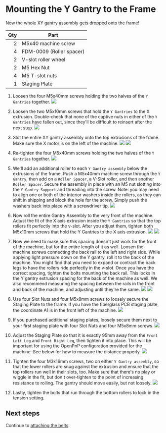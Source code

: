 # Mounting the Y Gantry to the Frame

Now the whole XY gantry assembly gets dropped onto the frame!

| Qty | Part                     |
|----:|--------------------------|
|   2 | M5x40 machine screw      |
|   4 | FDM-0009 (Roller spacer) |
|   2 | V-slot roller wheel      |
|   2 | M5 Hex Nut               |
|   4 | M5 T-slot nuts           |
|   1 | Staging Plate            |

1. Loosen the four M5x40mm screws holding the two halves of the `Y Gantries` together.
    ![](images/Mounting-Y-To-Frame-Step-1.png)

2. Loosen the two M5x10mm screws that hold the `Y Gantries` to the X extrusion. Double-check that none of the captive nuts in either of the `Y Gantries` have fallen out, since they'll be difficult to reinsert after the next step.
  ![](images/Mounting-Y-To-Frame-Step-2.png)

1. Slot the entire XY gantry assembly onto the top extrusions of the frame. Make sure the X motor is on the left of the machine.
  ![](images/Mounting-Y-To-Frame-Step-3.png)
  ![](images/Mounting-Y-To-Frame-Step-3-2.png)

1. Re-tighten the four M5x40mm screws holding the two halves of the `Y Gantries` together.
  ![](images/Mounting-Y-To-Frame-Step-4.png)

1. We'll add an additional roller to each `Y Gantry assembly` below the extrusions of the frame. Push a M5x40mm machine screw through the `Y Gantry`, then add on a `Roller Spacer`, a V-Slot roller, and then another `Roller Spacer`. Secure the assembly in place with an M5 nut slotting into the `Y Gantry Support` and threading into the screw. Note: you may need to align one or both of the interior washers inside the rollers, as they can shift in shipping and block the hole for the screw. Simply push the washers back into place with a screwdriver tip.
  ![](images/Mounting-Y-To-Frame-Step-5.png)

1. Now roll the entire Gantry Assembly to the very front of the machine. Adjust the fit of the X axis extrusion inside the `Y Gantries` so that the top rollers fit perfectly into the v-slot. After you adjust them, tighten both M5x10mm screws that hold the Y Gantries to the X axis extrusion.
  ![](images/Mounting-Y-To-Frame-Step-6-MANUAL.png)
  ![](images/Mounting-Y-To-Frame-Step-6-2.png)

1. Now we need to make sure this spacing doesn't just work for the front of the machine, but for the entire length of it as well. Loosen the machine screws connecting the back rail to the left and right side. While applying light pressure down on the Y gantry, roll it to the back of the machine. You might find that you need to expand or contract the back legs to have the rollers ride perfectly in the v-slot. Once you have the correct spacing, tighten the bolts mounting the back rail. This locks in the Y gantry extrusion spacing for the back of the machine as well. We also recommend measuring the spacing between the rails in the front and back of the machine, and adjusting until they're the same.
  ![](images/Mounting-Y-To-Frame-Step-7.png)
  ![](images/Mounting-Y-To-Frame-Step-7-2.png)

1. Use four Slot Nuts and four M5x8mm screws to loosely secure the Staging Plate to the frame. If you have the fiberglass PCB staging plate, the coordinate A1 is in the front left of the machine.
  ![](images/Mounting-Y-To-Frame-Step-8.png)

1. If you purchased additional staging plates, loosely secure them next to your first staging plate with four Slot Nuts and four M5x8mm screws.
  ![](images/IMG_9499.jpg)

1.  Adjust the Staging Plate so that it is exactly 95mm away from the `Front Left Leg` and `Front Right Leg`, then tighten it into place. This will be important for using the OpenPnP configuration provided for the machine. See below for how to measure the distance properly.
  ![](images/IMG_0823.JPG)

1.  Tighten the four M3x16mm screws, two on either `Y Gantry assembly`, so that the lower rollers are snug against the extrusion and ensure that the top rollers run well in their slots, too. Make sure that there's no play or wiggle in the fit, but don't over-tighten to the point of increasing resistance to rolling. The gantry should move easily, but not loosely.
  ![](images/Mounting-Y-To-Frame-Step-10.png)

1.  Lastly, tighten the bolts that run through the bottom rollers to lock in the tension setting.

## Next steps

Continue to [attaching the belts](../10-attaching-belts/index.md).
